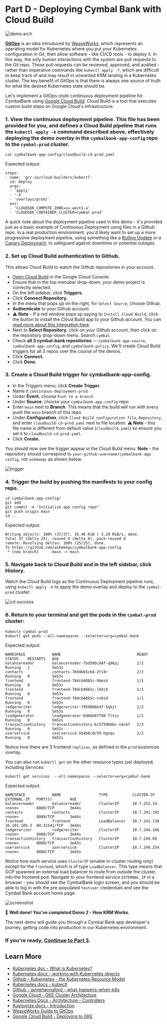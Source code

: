 
# Part D - Deploying Cymbal Bank with Cloud Build

![demo arch](screenshots/basic-deploy.jpg)

[**GitOps**](https://www.weave.works/technologies/gitops/) is an idea introduced by [WeaveWorks](https://www.weave.works/), which represents an operating model for Kubernetes where you put your Kubernetes configuration in Git, then allow software - like CI/CD tools - to deploy it. In this way, the only human interactions with the system are pull requests to the Git repo. These pull requests can be reviewed, approved, and audited - rather than imperative commands like `kubectl apply -f`, which are difficult to keep track of and may result in unwanted KRM landing in a Kubernetes cluster. The key benefit of GitOps is that there is always one source of truth for what the desired Kubernetes state should be. 

Let's implement a GitOps-style continuous deployment pipeline for CymbalBank using [Google Cloud Build](https://cloud.google.com/build/docs/overview). Cloud Build is a tool that executes custom build steps on Google Cloud's infrastructure. 

### 1. **View the continuous deployment pipeline**. This file has been provided for you, and defines a Cloud Build pipeline that runs the `kubectl apply -k` command described above, effectively deploying the demo overlay in the `cymbalbank-app-config` repo to the `cymbal-prod` cluster. 

```
cat cymbalbank-app-config/cloudbuild-cd-prod.yaml 
```

Expected output: 

```
steps:
- name: 'gcr.io/cloud-builders/kubectl'
  id: Deploy
  args:
  - 'apply'
  - '-k'
  - 'overlays/prod/'
  env:
  - 'CLOUDSDK_COMPUTE_ZONE=us-west1-a'
  - 'CLOUDSDK_CONTAINER_CLUSTER=cymbal-prod'
```

A quick note about the deployment pipeline used in this demo - it's provided just as a basic example of Continuous Deployment using files in a Github repo. In a real production environment, you'd likely want to set up a more progressive deployment pipeline, using something like a [Rolling Update](https://kubernetes.io/docs/tutorials/kubernetes-basics/update/update-intro/) or a [Canary Deployment](https://www.istiobyexample.dev/canary), to safeguard against downtime or potential outages. 


### 2. **Set up Cloud Build authentication to Github**. 

This allows Cloud Build to watch the Github repositories in your account.  

- [Open Cloud Build](https://console.cloud.google.com/cloud-build) in the Google Cloud Console. 
- Ensure that in the top menubar drop-down, your demo project is correctly selected. 
- On the left sidebar, click **Triggers.**  
- Click **Connect Repository.** 
- In the menu that pops up on the right, for `Select Source`, choose Github. 
- **Authenticate** to your Github account. 
- ⚠️ **Note** - If a red window pops up saying to `Install Cloud Build`, click the button to install the Cloud Build app to your Github account. You can [read more about this integration here](https://cloud.google.com/build/docs/automating-builds/create-github-app-triggers). 
- Next to **Select Repository**, click on your Github account, then click on the repository drop-down menu. Search `cymbal`.  
- Check **all 3 cymbal-bank repositories** -- `cymbalbank-app-source`, `cymbalbank-app-config`, and `cymbalbank-policy`. We'll create Cloud Build triggers for all 3 repos over the course of the demos. 
- Click **Connect.** 
- Click **Done**. 

### 3. **Create a Cloud Build trigger for cymbalbank-app-config**. 

- In the Triggers menu, click **Create Trigger.** 
- Name it `continuous-deployment-prod`
- Under **Event**, choose `Push to a branch`
- Under **Source**, choose your `cymbalbank-app-config` repo. 
- Enter `main` next to **Branch**. This means that the build will run with every push the `main` branch of this repo. 
- Under **Configuration**, click `Cloud Build configuration file`, `Repository`, and enter `cloudbuild-cd-prod.yaml` next to file location.  **⚠️ Note** - this file name is different from default value (`cloudbuild.yaml`) so ensure you set it to `cloudbuild-cd-prod.yaml`. 
- Click **Create.** 

You should now see the trigger appear in the Cloud Build menu. **Note** - the repository should correspond to `your-github-username/cymbalbank-app-config`, not `askmeegs` as shown below. 

![trigger](screenshots/trigger.png)


### 4. **Trigger the build by pushing the manifests to your config repo.** 

```
cd cymbalbank-app-config/
git add .
git commit -m "Initialize app config repo"
git push origin main
cd .. 
```

Expected output: 

```
Writing objects: 100% (37/37), 16.46 KiB | 3.29 MiB/s, done.
Total 37 (delta 25), reused 0 (delta 0), pack-reused 0
remote: Resolving deltas: 100% (25/25), done.
To https://github.com/askmeegs/cymbalbank-app-config
 * [new branch]      main -> main
```

### 5. **Navigate back to Cloud Build and in the left sidebar, click History.** 

Watch the Cloud Build logs as the Continuous Deployment pipeline runs, using `kubectl apply -k` to apply the demo overlay and deploy to the `cymbal-prod` cluster: 


![cd success](screenshots/cd-success.png)


### 6. **Return to your terminal and get the pods in the `cymbal-prod` cluster**: 

```
kubectx cymbal-prod
kubectl get pods --all-namespaces --selector=org=cymbal-bank
```

Expected output: 

```
NAMESPACE            NAME                                  READY   STATUS    RESTARTS   AGE
balancereader        balancereader-7bd58bcd4f-q9kpj        2/2     Running   1          5m53s
contacts             contacts-7694bb5cb6-2tl8r             2/2     Running   0          5m53s
frontend             frontend-78dcb46b5c-9bmz4             1/1     Running   0          5m53s
frontend             frontend-78dcb46b5c-l84j9             1/1     Running   0          5m53s
frontend             frontend-78dcb46b5c-vv6sd             1/1     Running   0          5m53s
ledgerwriter         ledgerwriter-7959866b4f-5qbjr         2/2     Running   0          5m53s
loadgenerator        loadgenerator-6d66d47f98-fltss        1/1     Running   0          5m52s
transactionhistory   transactionhistory-6c5f59b66c-n4cbf   2/2     Running   0          5m52s
userservice          userservice-5b4b8c8c59-hgnqs          2/2     Running   0          5m52s
```

Notice how there are 3 frontend `replicas`, as defined in the `prod` kustomize overlay. 

You can also run `kubectl get` on the other resource types just deployed, including Services: 

```
kubectl get services  --all-namespaces --selector=org=cymbal-bank
```

Expected output: 

```
NAMESPACE            NAME                 TYPE           CLUSTER-IP     EXTERNAL-IP   PORT(S)        AGE
balancereader        balancereader        ClusterIP      10.7.252.14    <none>        8080/TCP       3m44s
contacts             contacts             ClusterIP      10.7.241.192   <none>        8080/TCP       3m44s
frontend             frontend             LoadBalancer   10.7.241.130   36.101.109.3  80:31541/TCP   3m44s
ledgerwriter         ledgerwriter         ClusterIP      10.7.244.168   <none>        8080/TCP       3m44s
transactionhistory   transactionhistory   ClusterIP      10.7.249.66    <none>        8080/TCP       3m43s
userservice          userservice          ClusterIP      10.7.249.254   <none>        8080/TCP       3m43s
```

Notice how each service uses `ClusterIP` (enable in-cluster routing only) except for the `frontend`, which is of type `LoadBalancer`. This type means that GCP spawned an external load balancer to route from outside the cluster, into the frontend pod. Navigate to your frontend service `EXTERNAL_IP` in a browser - you should see the CymbalBank login screen, and you should be able to log in with the pre-populated `testuser` credentials and see the Cymbal Bank account home page. 

![screenshot](screenshots/cymbal-home-page.png)

🥳 **Well done! You've completed Demo 2 - How KRM Works.** 

The next demo will guide you through a Cymbal Bank app developer's journey, getting code into production in our Kubernetes environment. 

### If you're ready, **[Continue to Part 3](/3-app-dev/)**.


## Learn More 

- [Kubernetes doc - What is Kubernetes?](https://kubernetes.io/docs/concepts/overview/what-is-kubernetes/)
- [Kubernetes docs - working with Kubernetes objects](https://kubernetes.io/docs/concepts/overview/working-with-objects/kubernetes-objects/)
- [Github - Kubernetes - the Kubernetes Resource Model](https://github.com/kubernetes/community/blob/master/contributors/design-proposals/architecture/resource-management.md)
- [Kubernetes docs - kubectl](https://kubernetes.io/docs/reference/kubectl/overview/)
- [Github - jamiehannaford - what-happens-when-k8s](https://github.com/jamiehannaford/what-happens-when-k8s)
- [Google Cloud - GKE Cluster Architecture](https://cloud.google.com/kubernetes-engine/docs/concepts/cluster-architecture#control_plane)
- [Kubernetes Docs - Architecture - Controllers](https://kubernetes.io/docs/concepts/architecture/controller/)
- [Kustomize docs - Introduction](https://kubectl.docs.kubernetes.io/guides/introduction/kustomize/)
- [WeaveWorks Guide to GitOps](https://www.weave.works/technologies/gitops/)
- [Google Cloud Build - Deploying to GKE](https://cloud.google.com/build/docs/deploying-builds/deploy-gke)
